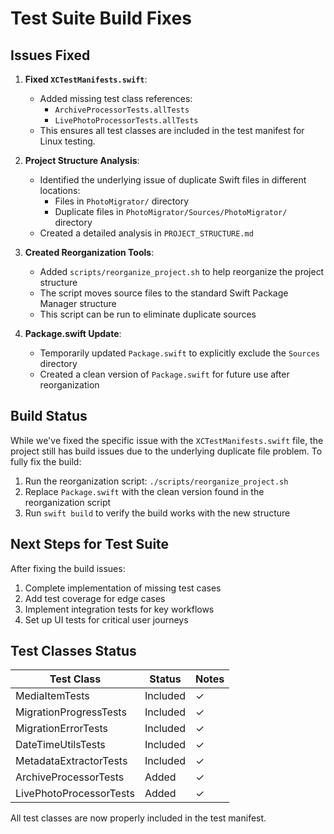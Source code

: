 # Test Suite Build Fixes

## Issues Fixed

1. **Fixed `XCTestManifests.swift`**:
   - Added missing test class references:
     - `ArchiveProcessorTests.allTests`
     - `LivePhotoProcessorTests.allTests`
   - This ensures all test classes are included in the test manifest for Linux testing.

2. **Project Structure Analysis**:
   - Identified the underlying issue of duplicate Swift files in different locations:
     - Files in `PhotoMigrator/` directory
     - Duplicate files in `PhotoMigrator/Sources/PhotoMigrator/` directory
   - Created a detailed analysis in `PROJECT_STRUCTURE.md`

3. **Created Reorganization Tools**:
   - Added `scripts/reorganize_project.sh` to help reorganize the project structure
   - The script moves source files to the standard Swift Package Manager structure
   - This script can be run to eliminate duplicate sources

4. **Package.swift Update**:
   - Temporarily updated `Package.swift` to explicitly exclude the `Sources` directory
   - Created a clean version of `Package.swift` for future use after reorganization

## Build Status

While we've fixed the specific issue with the `XCTestManifests.swift` file, the project still has build issues due to the underlying duplicate file problem. To fully fix the build:

1. Run the reorganization script: `./scripts/reorganize_project.sh`
2. Replace `Package.swift` with the clean version found in the reorganization script
3. Run `swift build` to verify the build works with the new structure

## Next Steps for Test Suite

After fixing the build issues:

1. Complete implementation of missing test cases
2. Add test coverage for edge cases
3. Implement integration tests for key workflows
4. Set up UI tests for critical user journeys

## Test Classes Status

| Test Class | Status | Notes |
|------------|--------|-------|
| MediaItemTests | Included | ✓ |
| MigrationProgressTests | Included | ✓ |
| MigrationErrorTests | Included | ✓ |
| DateTimeUtilsTests | Included | ✓ |
| MetadataExtractorTests | Included | ✓ |
| ArchiveProcessorTests | Added | ✓ |
| LivePhotoProcessorTests | Added | ✓ |

All test classes are now properly included in the test manifest. 